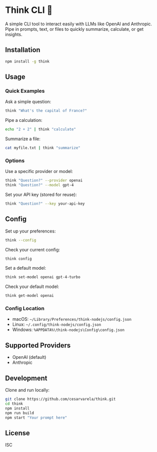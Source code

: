 # Think CLI 🧠

A simple CLI tool to interact easily with LLMs like OpenAI and Anthropic. Pipe in prompts, text, or files to quickly summarize, calculate, or get insights.

## Installation

```bash
npm install -g think
```

## Usage

### Quick Examples

Ask a simple question:

```bash
think "What's the capital of France?"
```

Pipe a calculation:

```bash
echo "2 + 2" | think "calculate"
```

Summarize a file:

```bash
cat myfile.txt | think "summarize"
```

### Options

Use a specific provider or model:

```bash
think "Question?" --provider openai
think "Question?" --model gpt-4
```

Set your API key (stored for reuse):

```bash
think "Question?" --key your-api-key
```

## Config

Set up your preferences:

```bash
think --config
```

Check your current config:

```bash
think config
```

Set a default model:

```bash
think set-model openai gpt-4-turbo
```

Check your default model:

```bash
think get-model openai
```

### Config Location

- macOS: `~/Library/Preferences/think-nodejs/config.json`
- Linux: `~/.config/think-nodejs/config.json`
- Windows: `%APPDATA%\think-nodejs\Config\config.json`

## Supported Providers

- OpenAI (default)
- Anthropic

## Development

Clone and run locally:

```bash
git clone https://github.com/cesarvarela/think.git
cd think
npm install
npm run build
npm start "Your prompt here"
```

## License

ISC

